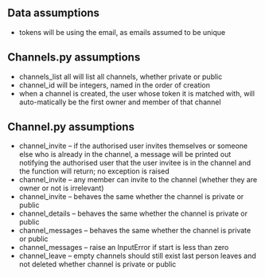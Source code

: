 ﻿## Data assumptions
*  tokens will be using the email, as emails assumed to be unique

## Channels.py assumptions
* channels_list all will list all channels, whether private or public
* channel_id will be integers, named in the order of creation
* when a channel is created, the user whose token it is matched with, will auto-matically be the first owner and member of that channel

## Channel.py assumptions
* channel_invite – if the authorised user invites themselves or someone else
    who is already in the channel, a message will be printed out notifying the
    authorised user that the user invitee is in the channel and the function 
    will return; no exception is raised
* channel_invite – any member can invite to the channel (whether they are owner or not is irrelevant) 
* channel_invite – behaves the same whether the channel is private or public
* channel_details – behaves the same whether the channel is private or public
* channel_messages – behaves the same whether the channel is private or public
* channel_messages – raise an InputError if start is less than zero
* channel_leave – empty channels should still exist last person leaves and not deleted whether channel is private or public 
